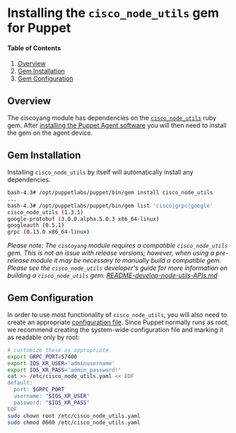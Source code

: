 # Installing the `cisco_node_utils` gem for Puppet

#### Table of Contents

1. [Overview](#overview)
1. [Gem Installation](#gem-installation)
1. [Gem Configuration](#gem-configuration)

## Overview

The ciscoyang module has dependencies on the [`cisco_node_utils`](https://rubygems.org/gems/cisco_node_utils) ruby gem. After [installing the Puppet Agent software](README-agent-install.md) you will then need to install the gem on the agent device.

## Gem Installation

Installing `cisco_node_utils` by itself will automatically install any dependencies.

~~~bash
bash-4.3# /opt/puppetlabs/puppet/bin/gem install cisco_node_utils
...
bash-4.3# /opt/puppetlabs/puppet/bin/gem list 'cisco|grpc|google'
cisco_node_utils (1.3.1)
google-protobuf (3.0.0.alpha.5.0.3 x86_64-linux)
googleauth (0.5.1)
grpc (0.13.0 x86_64-linux)
~~~

*Please note: The `ciscoyang` module requires a compatible `cisco_node_utils` gem. This is not an issue with release versions; however, when using a pre-release module it may be necessary to manually build a compatible gem. Please see the `cisco_node_utils` developer's guide for more information on building a `cisco_node_utils` gem:  [README-develop-node-utils-APIs.md](https://github.com/cisco/cisco-network-node-utils/blob/develop/docs/README-develop-node-utils-APIs.md#step-5-build-and-install-the-gem)*

## Gem Configuration

In order to use most functionality of `cisco_node_utils`, you will also need to create an appropriate [configuration file](https://github.com/cisco/cisco-network-node-utils#configuration). Since Puppet normally runs as root, we recommend creating the system-wide configuration file and marking it as readable only by root:

~~~bash
# customize these as appropriate
export GRPC_PORT=57400
export IOS_XR_USER='adminusername'
export IOS_XR_PASS='admin_password!'
cat >> /etc/cisco_node_utils.yaml << EOF
default:
  port: $GRPC_PORT
  username: "$IOS_XR_USER"
  password: "$IOS_XR_PASS"
EOF
sudo chown root /etc/cisco_node_utils.yaml
sudo chmod 0600 /etc/cisco_node_utils.yaml
~~~
